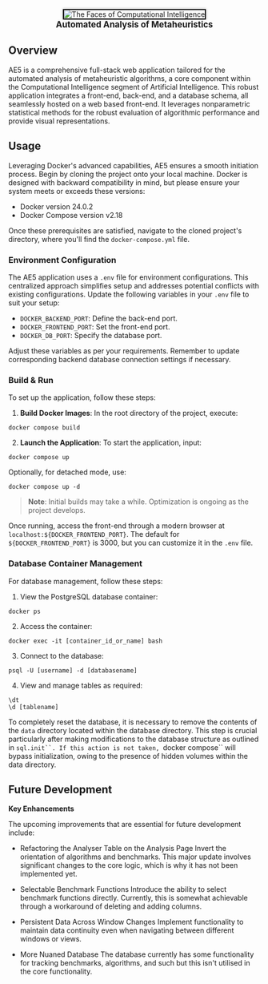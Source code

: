<div align="center">
  <img src="https://i.ibb.co/843cxf3/Face.png" alt="The Faces of Computational Intelligence" style="border: 2px solid black; box-shadow: 0 0 5px rgba(0, 0, 0, 0.3);">
</div>

<div align="center" style="font-size: larger;">
  <strong>Automated Analysis of Metaheuristics</strong>
</div>


## Overview

AE5 is a comprehensive full-stack web application tailored for the automated analysis of metaheuristic algorithms, a core component within the Computational Intelligence segment of Artificial Intelligence. This robust application integrates a front-end, back-end, and a database schema, all seamlessly hosted on a web based front-end. It leverages nonparametric statistical methods for the robust evaluation of algorithmic performance and provide visual representations.

## Usage

Leveraging Docker's advanced capabilities, AE5 ensures a smooth initiation process. Begin by cloning the project onto your local machine. Docker is designed with backward compatibility in mind, but please ensure your system meets or exceeds these versions:

  - Docker version 24.0.2
  - Docker Compose version v2.18

Once these prerequisites are satisfied, navigate to the cloned project's directory, where you'll find the `docker-compose.yml` file.

### Environment Configuration

The AE5 application uses a `.env` file for environment configurations. This centralized approach simplifies setup and addresses potential conflicts with existing configurations. Update the following variables in your `.env` file to suit your setup:

  - `DOCKER_BACKEND_PORT`: Define the back-end port.
  - `DOCKER_FRONTEND_PORT`: Set the front-end port.
  - `DOCKER_DB_PORT`: Specify the database port.

Adjust these variables as per your requirements. Remember to update corresponding backend database connection settings if necessary.

### Build & Run

To set up the application, follow these steps:

1. **Build Docker Images**: 
   In the root directory of the project, execute:

```
docker compose build
```

2. **Launch the Application**:
To start the application, input:

```
docker compose up
```

Optionally, for detached mode, use:

```
docker compose up -d
```


> **Note**: Initial builds may take a while. Optimization is ongoing as the project develops.

Once running, access the front-end through a modern browser at `localhost:${DOCKER_FRONTEND_PORT}`. The default for `${DOCKER_FRONTEND_PORT}` is 3000, but you can customize it in the `.env` file.

### Database Container Management

For database management, follow these steps:

1. View the PostgreSQL database container:

```
docker ps
```


2. Access the container:

```
docker exec -it [container_id_or_name] bash
```

3. Connect to the database:

```
psql -U [username] -d [databasename]
```

4. View and manage tables as required:
```
\dt
\d [tablename]
```

To completely reset the database, it is necessary to remove the contents of the `data` directory located within the database directory. This step is crucial particularly after making modifications to the database structure as outlined in `sql.init``. If this action is not taken, `docker compose`` will bypass initialization, owing to the presence of hidden volumes within the data directory.

## Future Development
**Key Enhancements**

The upcoming improvements that are essential for future development include:

- Refactoring the Analyser Table on the Analysis Page
    Invert the orientation of algorithms and benchmarks.
    This major update involves significant changes to the core logic, which is why it has not been implemented yet.

- Selectable Benchmark Functions
    Introduce the ability to select benchmark functions directly.
    Currently, this is somewhat achievable through a workaround of deleting and adding columns.

- Persistent Data Across Window Changes
    Implement functionality to maintain data continuity even when navigating between different windows or views.

- More Nuaned Database 
    The database currently has some functionality for tracking benchmarks, algorithms, and such but this isn't utilised in the core functionality.